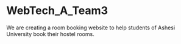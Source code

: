 # WebTech_A_Team3
We are creating a room booking website to help students of Ashesi University book their hostel rooms.

